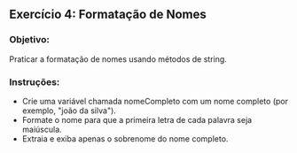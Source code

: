 ## Exercício 4: Formatação de Nomes

### Objetivo: 
Praticar a formatação de nomes usando métodos de string.

### Instruções: 
- Crie uma variável chamada nomeCompleto com um nome completo (por exemplo, "joão da silva").
- Formate o nome para que a primeira letra de cada palavra seja maiúscula.
- Extraia e exiba apenas o sobrenome do nome completo.
